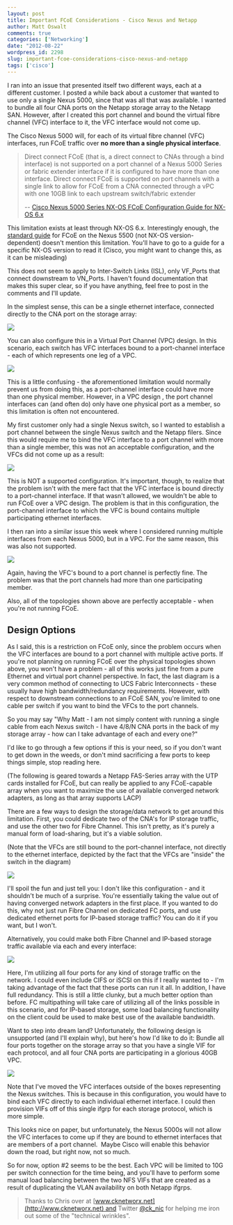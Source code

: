 ```yaml
---
layout: post
title: Important FCoE Considerations - Cisco Nexus and Netapp
author: Matt Oswalt
comments: true
categories: ['Networking']
date: "2012-08-22"
wordpress_id: 2298
slug: important-fcoe-considerations-cisco-nexus-and-netapp
tags: ['cisco']
---
```



I ran into an issue that presented itself two different ways, each at a different customer. I posted a while back about a customer that wanted to use only a single Nexus 5000, since that was all that was available. I wanted to bundle all four CNA ports on the Netapp storage array to the Netapp SAN. However, after I created this port channel and bound the virtual fibre channel (VFC) interface to it, the VFC interface would not come up.

The Cisco Nexus 5000 will, for each of its virtual fibre channel (VFC) interfaces, run FCoE traffic over **no more than a single physical interface**.

> Direct connect FCoE (that is, a direct connect to CNAs through a bind interface) is not supported on a port channel of a Nexus 5000 Series or fabric extender interface if it is configured to have more than one interface. Direct connect FCoE is supported on port channels with a single link to allow for FCoE from a CNA connected through a vPC with one 10GB link to each upstream switch/fabric extender
> 
> -- [Cisco Nexus 5000 Series NX-OS FCoE Configuration Guide for NX-OS 6.x](http://www.cisco.com/en/US/docs/switches/datacenter/nexus5500/sw/fcoe/6x/b_5500_FCoE_Config_602N11_chapter_010.html#concept_3973B88AD1CE40DA8F2AACD2EBBFF800)

This limitation exists at least through NX-OS 6.x. Interestingly enough, the [standard guide](http://www.cisco.com/en/US/docs/switches/datacenter/nexus5000/sw/fcoe/Cisco_Nexus_5000_Series_NX-OS_Fibre_Channel_over_Ethernet_Configuration_Guide__chapter3.html) for FCoE on the Nexus 5500 (not NX-OS version-dependent) doesn't mention this limitation. You'll have to go to a guide for a specific NX-OS version to read it (Cisco, you might want to change this, as it can be misleading)

This does not seem to apply to Inter-Switch Links (ISL), only VF_Ports that connect downstream to VN_Ports. I haven't found documentation that makes this super clear, so if you have anything, feel free to post in the comments and I'll update.

In the simplest sense, this can be a single ethernet interface, connected directly to the CNA port on the storage array:

[![](/assets/2012/08/figure1.png)](/assets/2012/08/figure1.png)

You can also configure this in a Virtual Port Channel (VPC) design. In this scenario, each switch has VFC interfaces bound to a port-channel interface - each of which represents one leg of a VPC.

[![](/assets/2012/08/figure2b.png)](/assets/2012/08/figure2b.png)

This is a little confusing - the aforementioned limitation would normally prevent us from doing this, as a port-channel interface could have more than one physical member. However, in a VPC design , the port channel interfaces can (and often do) only have one physical port as a member, so this limitation is often not encountered.

My first customer only had a single Nexus switch, so I wanted to establish a port channel between the single Nexus switch and the Netapp filers. Since this would require me to bind the VFC interface to a port channel with more than a single member, this was not an acceptable configuration, and the VFCs did not come up as a result:

[![](/assets/2012/08/figure3.png)](/assets/2012/08/figure3.png)

This is NOT a supported configuration. It's important, though, to realize that the problem isn't with the mere fact that the VFC interface is bound directly to a port-channel interface. If that wasn't allowed, we wouldn't be able to run FCoE over a VPC design. The problem is that in this configuration, the port-channel interface to which the VFC is bound contains multiple participating ethernet interfaces.

I then ran into a similar issue this week where I considered running multiple interfaces from each Nexus 5000, but in a VPC. For the same reason, this was also not supported.

[![](/assets/2012/08/figure4c.png)](/assets/2012/08/figure4c.png)

Again, having the VFC's bound to a port channel is perfectly fine. The problem was that the port channels had more than one participating member.

Also, all of the topologies shown above are perfectly acceptable - when you're not running FCoE.

## Design Options

As I said, this is a restriction on FCoE only, since the problem occurs when the VFC interfaces are bound to a port channel with multiple active ports. If you're not planning on running FCoE over the physical topologies shown above, you won't have a problem - all of this works just fine from a pure Ethernet and virtual port channel perspective. In fact, the last diagram is a very common method of connecting to UCS Fabric Interconnects - these usually have high bandwidth/redundancy requirements. However, with respect to downstream connections to an FCoE SAN, you're limited to one cable per switch if you want to bind the VFCs to the port channels.

So you may say "Why Matt - I am not simply content with running a single cable from each Nexus switch - I have 4/8/N CNA ports in the back of my storage array - how can I take advantage of each and every one?"

I'd like to go through a few options if this is your need, so if you don't want to get down in the weeds, or don't mind sacrificing a few ports to keep things simple, stop reading here.

(The following is geared towards a Netapp FAS-Series array with the UTP cards installed for FCoE, but can really be applied to any FCoE-capable array when you want to maximize the use of available converged network adapters, as long as that array supports LACP)

There are a few ways to design the storage/data network to get around this limitation. First, you could dedicate two of the CNA's for IP storage traffic, and use the other two for Fibre Channel. This isn't pretty, as it's purely a manual form of load-sharing, but it's a viable solution.

(Note that the VFCs are still bound to the port-channel interface, not directly to the ethernet interface, depicted by the fact that the VFCs are "inside" the switch in the diagram)

[![](/assets/2012/08/figure6b.png)](/assets/2012/08/figure6b.png)

I'll spoil the fun and just tell you: I don't like this configuration - and it shouldn't be much of a surprise. You're essentially taking the value out of having converged network adapters in the first place. If you wanted to do this, why not just run Fibre Channel on dedicated FC ports, and use dedicated ethernet ports for IP-based storage traffic? You can do it if you want, but I won't.

Alternatively, you could make both Fibre Channel and IP-based storage traffic available via each and every interface:

[![](/assets/2012/08/figure5b.png)](/assets/2012/08/figure5b.png)

Here, I'm utilizing all four ports for any kind of storage traffic on the network. I could even include CIFS or iSCSI on this if I really wanted to - I'm taking advantage of the fact that these ports can run it all. In addition, I have full redundancy. This is still a little clunky, but a much better option than before. FC multipathing will take care of utilizing all of the links possible in this scenario, and for IP-based storage, some load balancing functionality on the client could be used to make best use of the available bandwidth.

Want to step into dream land? Unfortunately, the following design is unsupported (and I'll explain why), but here's how I'd like to do it: Bundle all four ports together on the storage array so that you have a single VIF for each protocol, and all four CNA ports are participating in a glorious 40GB VPC.

[![](/assets/2012/08/figure7b.png)](/assets/2012/08/figure7b.png)

Note that I've moved the VFC interfaces outside of the boxes representing the Nexus switches. This is because in this configuration, you would have to bind each VFC directly to each individual ethernet interface. I could then provision VIFs off of this single ifgrp for each storage protocol, which is more simple.

This looks nice on paper, but unfortunately, the Nexus 5000s will not allow the VFC interfaces to come up if they are bound to ethernet interfaces that are members of a port channel.  Maybe Cisco will enable this behavior down the road, but right now, not so much.

So for now, option #2 seems to be the best. Each VPC will be limited to 10G per switch connection for the time being, and you'll have to perform some manual load balancing between the two NFS VIFs that are created as a result of duplicating the VLAN availability on both Netapp ifgrps.

> Thanks to Chris over at [www.cknetworx.net](http://www.cknetworx.net) and Twitter [@ck_nic](https://twitter.com/ck_nic) for helping me iron out some of the "technical wrinkles".